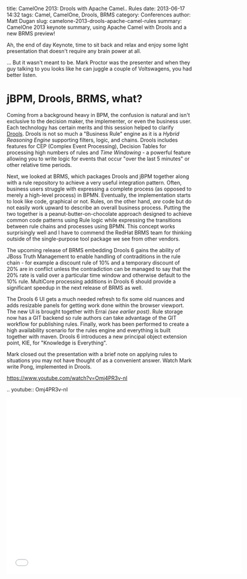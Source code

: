 title: CamelOne 2013: Drools with Apache Camel.. Rules
date: 2013-06-17 14:32
tags: Camel, CamelOne, Drools, BRMS
category: Conferences
author: Matt Dugan
slug: camelone-2013-drools-apache-camel-rules
summary: CamelOne 2013 keynote summary, using Apache Camel with Drools and a new BRMS preview!

Ah, the end of day Keynote, time to sit back and relax and
enjoy some light presentation that doesn't require any 
brain power at all.

... But it wasn't meant to be.  Mark Proctor was the presenter
and when they guy talking to you looks like he can juggle
a couple of Voltswagens, you had better listen.

jBPM, Drools, BRMS, what?
=========================

Coming from a background heavy in BPM, the confusion is 
natural and isn't exclusive to the decision maker, the 
implementer, or even the business user.  Each technology
has certain merits and this session helped to clarify
[Drools](https://www.jboss.org/drools/). Drools is not so 
much a "Business Rule" engine as it is a _Hybrid Reasoning
Engine_ supporting filters, logic, and chains.  Drools
includes features for CEP (Complex Event Processing),
Decision Tables for processing high numbers of rules and
_Time Windowing_ - a powerful feature allowing you to 
write logic for events that occur "over the last 5 minutes"
or other relative time periods.  

Next, we looked at BRMS, which packages Drools and jBPM 
together along with a rule repository to achieve a very
useful integration pattern.  Often, business users struggle
with expressing a complete process (as opposed to merely
a high-level process) in BPMN.  Eventually, the implementation
starts to look like code, graphical or not.  Rules, on
the other hand, *are* code but do not easily work upward
to describe an overall business process.  Putting the
two together is a peanut-butter-on-chocolate approach
designed to achieve common code patterns using Rule
logic while expressing the transitions between rule chains
and processes using BPMN.  This concept works surprisingly
well and I have to commend the RedHat BRMS team for 
thinking outside of the single-purpose tool package we see 
from other vendors.  

The upcoming release of BRMS embedding Drools 6 gains 
the ability of JBoss Truth Management to enable handling
of contraditions in the rule chain - for example a
discount rule of 10% and a temporary discount of 20% are
in conflict unless the contradiction can be managed to say
that the 20% rate is valid over a particular time window
and otherwise default to the 10% rule.  MultiCore processing
additions in Drools 6 should provide a significant speedup
in the next release of BRMS as well.

The Drools 6 UI gets a much needed refresh to fix some 
old nuances and adds resizable panels for getting work 
done within the browser viewport.  The new UI is brought
together with Errai _(see earlier post)_.  Rule storage
now has a GIT backend so rule authors can take advantage
of the GIT workflow for publishing rules.  Finally, work
has been performed to create a high availability scenario
for the rules engine and everything is built together
with maven.  Drools 6 introduces a new principal object
extension point, KIE, for "Knowledge is Everything".

Mark closed out the presentation with a brief note on
applying rules to situations you may not have thought of
as a convenient answer.  Watch Mark write Pong, implemented
in Drools.  

<https://www.youtube.com/watch?v=Omj4PR3v-nI>

.. youtube:: Omj4PR3v-nI

<iframe width="640" height="480" src="//www.youtube.com/embed/Omj4PR3v-nI" frameborder="0" allowfullscreen></iframe>
